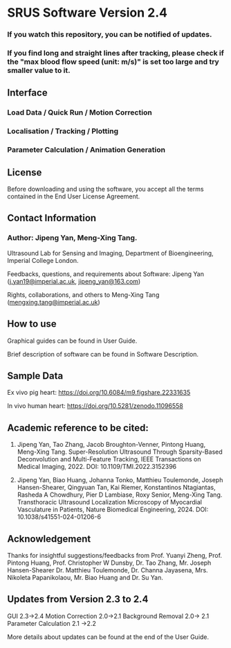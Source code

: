 # SRUS Software Version 2.4
### If you watch this repository, you can be notified of updates. 
### If you find long and straight lines after tracking, please check if the "max blood flow speed (unit: m/s)" is set too large and try smaller value to it.

## Interface
### Load Data / Quick Run / Motion Correction
 


### Localisation / Tracking / Plotting
 


### Parameter Calculation / Animation Generation 
 



## License
Before downloading and using the software, you accept all the terms contained in the End User License Agreement.

## Contact Information
### Author: Jipeng Yan, Meng-Xing Tang.

Ultrasound Lab for Sensing and Imaging, Department of Bioengineering, Imperial College London.

Feedbacks, questions, and requirements about Software: Jipeng Yan (j.yan19@imperial.ac.uk, jipeng_yan@163.com)

Rights, collaborations, and others to Meng-Xing Tang (mengxing.tang@imperial.ac.uk)


## How to use

Graphical guides can be found in User Guide.

Brief description of software can be found in Software Description.

## Sample Data

Ex vivo pig heart: 	https://doi.org/10.6084/m9.figshare.22331635

In vivo human heart: https://doi.org/10.5281/zenodo.11096558

## Academic reference to be cited:

1.	Jipeng Yan, Tao Zhang, Jacob Broughton-Venner, Pintong Huang, Meng-Xing Tang. Super-Resolution Ultrasound Through Sparsity-Based Deconvolution and Multi-Feature Tracking, IEEE Transactions on Medical Imaging, 2022. DOI: 10.1109/TMI.2022.3152396

2.  Jipeng Yan, Biao Huang, Johanna Tonko, Matthieu Toulemonde, Joseph Hansen-Shearer, Qingyuan Tan, Kai Riemer, Konstantinos Ntagiantas, Rasheda A Chowdhury, Pier D Lambiase, Roxy Senior, Meng-Xing Tang. Transthoracic Ultrasound Localization Microscopy of Myocardial Vasculature in Patients, Nature Biomedical Engineering, 2024. DOI: 10.1038/s41551-024-01206-6

## Acknowledgement

Thanks for insightful suggestions/feedbacks from 
Prof. Yuanyi Zheng, Prof.  Pintong Huang, Prof. Christopher W Dunsby, Dr. Tao Zhang, Mr. Joseph Hansen-Shearer Dr. Matthieu Toulemonde, Dr. Channa Jayasena, Mrs. Nikoleta Papanikolaou, Mr. Biao Huang and Dr. Su Yan.

## Updates from Version 2.3 to 2.4
GUI 2.3->2.4
Motion Correction 2.0->2.1
Background Removal 2.0-> 2.1
Parameter Calculation 2.1 ->2.2

More details about updates can be found at the end of the User Guide.


